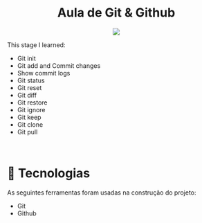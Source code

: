
<h1 align="center"> Aula de Git & Github </h1>

<p align="center"><img src="http://img.shields.io/static/v1?label=STATUS&message=FINALIZADO&color=GREEN&style=for-the-badge"/></p>

<!-- <p align="center"><img src="http://img.shields.io/static/v1?label=STATUS&message=Em PROGRESSO&color=GREEN&style=for-the-badge"/></p> -->

This stage I learned: 

- Git init
- Git add and Commit changes
- Show commit logs 
- Git status
- Git reset 
- Git diff
- Git restore
- Git ignore
- Git keep 
- Git clone
- Git pull

 <br/>

<!-- <p align="center"> img preview do projeto 
  <img alt="preview" src="./assets/preview.png" width="100%">
</p>
 
 <br/>

# 🔨 Funcionalidades do projeto

`Funcionalidade 1`: Clicar no botão, e se redirecionar para O Universo.

`Funcionalidade 2`: Navegar entre páginas.

`Funcionalidade 3`: Navegar com as setinhas do navegador.

<br/> -->

# 🚀 Tecnologias

As seguintes ferramentas foram usadas na construção do projeto:

- Git 
- Github

<br/>

<!-- # 💻 Você pode acessar [aqui]()
 -->
